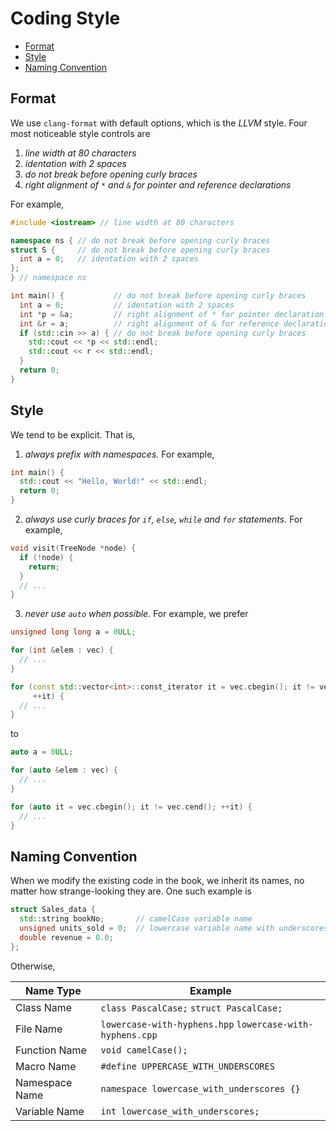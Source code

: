 # Coding Style

- [Format](#format)
- [Style](#style)
- [Naming Convention](#naming-convention)


## Format

We use `clang-format` with default options, which is the *LLVM* style. Four most noticeable style controls are

1. *line width at 80 characters*
2. *identation with 2 spaces*
3. *do not break before opening curly braces*
4. *right alignment of `*` and  `&` for pointer and reference declarations*

For example,

```c++
#include <iostream> // line width at 80 characters

namespace ns { // do not break before opening curly braces
struct S {     // do not break before opening curly braces
  int a = 0;   // identation with 2 spaces
};
} // namespace ns

int main() {           // do not break before opening curly braces
  int a = 0;           // identation with 2 spaces
  int *p = &a;         // right alignment of * for pointer declaration
  int &r = a;          // right alignment of & for reference declaration
  if (std::cin >> a) { // do not break before opening curly braces
    std::cout << *p << std::endl;
    std::cout << r << std::endl;
  }
  return 0;
}
```

## Style

We tend to be explicit. That is,

1. *always prefix with namespaces.* For example,

```c++
int main() {
  std::cout << "Hello, World!" << std::endl;
  return 0;
}
```

2. *always use curly braces for `if`, `else`, `while` and `for` statements.* For example,

```c++
void visit(TreeNode *node) {
  if (!node) {
    return;
  }
  // ...
}
```

3. *never use `auto` when possible.* For example, we prefer

```c++
unsigned long long a = 0ULL;

for (int &elem : vec) {
  // ...
}

for (const std::vector<int>::const_iterator it = vec.cbegin(); it != vec.cend();
     ++it) {
  // ...
}
```

to

```c++
auto a = 0ULL;

for (auto &elem : vec) {
  // ...
}

for (auto it = vec.cbegin(); it != vec.cend(); ++it) {
  // ...
}
```

## Naming Convention

When we modify the existing code in the book, we inherit its names, no matter how strange-looking they are. One such example is

```c++
struct Sales_data {
  std::string bookNo;       // camelCase variable name
  unsigned units_sold = 0;  // lowercase variable name with underscores
  double revenue = 0.0;
};
```

Otherwise,

| Name Type      | Example                                                   |
| -------------- | --------------------------------------------------------- |
| Class Name     | `class PascalCase;` `struct PascalCase;`                  |
| File Name      | `lowercase-with-hyphens.hpp` `lowercase-with-hyphens.cpp` |
| Function Name  | `void camelCase();`                                       |
| Macro Name     | `#define UPPERCASE_WITH_UNDERSCORES`                      |
| Namespace Name | `namespace lowercase_with_underscores {}`                 |
| Variable Name  | `int lowercase_with_underscores;`                         |
